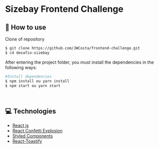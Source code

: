 # Sizebay Frontend Challenge

## 📌 How to use

Clone of repository
```bash 
$ git clone https://github.com/JWCosta/frontend-challenge.git
$ cd desafio-sizebay
```
After entering the project folder, you must install the dependencies in the following ways:
```bash 
#Install dependencies
$ npm install ou yarn install
$ npm start ou yarn start
```
<br>

## 💻 Technologies
- <a href="https://pt-br.reactjs.org/">React js</a>
- <a href="https://www.npmjs.com/package/react-confetti-explosion">React Confetti Explosion</a>
- <a href="https://styled-components.com/">Styled Components</a>
- <a href="https://www.npmjs.com/package/react-toastify">React-Toastify</a>
